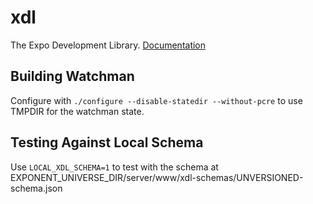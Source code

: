 # xdl
The Expo Development Library.
[Documentation](https://docs.expo.io/versions/devdocs/index.html)

## Building Watchman
Configure with `./configure --disable-statedir --without-pcre` to use TMPDIR for the watchman state.

## Testing Against Local Schema
Use `LOCAL_XDL_SCHEMA=1` to test with the schema at EXPONENT_UNIVERSE_DIR/server/www/xdl-schemas/UNVERSIONED-schema.json
